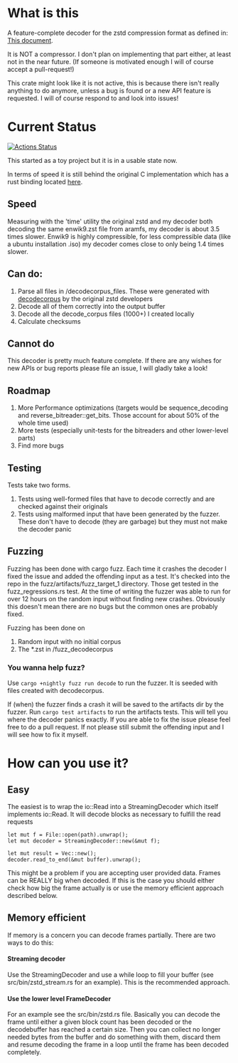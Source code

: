 # What is this

A feature-complete decoder for the zstd compression format as defined in: [This document](https://github.com/facebook/zstd/blob/dev/doc/zstd_compression_format.md).

It is NOT a compressor. I don't plan on implementing that part either, at least not in the near future. (If someone is motivated enough I will of course accept a pull-request!)

This crate might look like it is not active, this is because there isn't really anything to do anymore, unless a bug is found or a new API feature is requested. I will of course respond to and look into issues!

# Current Status

[![Actions Status](https://github.com/KillingSpark/zstd-rs/workflows/CI/badge.svg)](https://github.com/KillingSpark/zstd-rs/actions?query=workflow%3A"CI")

This started as a toy project but it is in a usable state now.

In terms of speed it is still behind the original C implementation which has a rust binding located [here](https://github.com/gyscos/zstd-rs).

## Speed

Measuring with the 'time' utility the original zstd and my decoder both decoding the same enwik9.zst file from aramfs, my decoder is about 3.5 times slower. Enwik9 is highly compressible, for less compressible data (like a ubuntu installation .iso) my decoder comes close to only being 1.4 times slower.

## Can do:

1. Parse all files in /decodecorpus_files. These were generated with [decodecorpus](https://github.com/facebook/zstd/tree/dev/tests) by the original zstd developers
1. Decode all of them correctly into the output buffer
1. Decode all the decode_corpus files (1000+) I created locally
1. Calculate checksums

## Cannot do

This decoder is pretty much feature complete. If there are any wishes for new APIs or bug reports please file an issue, I will gladly take a look!

## Roadmap

1. More Performance optimizations (targets would be sequence_decoding and reverse_bitreader::get_bits. Those account for about 50% of the whole time used)
1. More tests (especially unit-tests for the bitreaders and other lower-level parts)
1. Find more bugs

## Testing

Tests take two forms.

1. Tests using well-formed files that have to decode correctly and are checked against their originals
1. Tests using malformed input that have been generated by the fuzzer. These don't have to decode (they are garbage) but they must not make the decoder panic

## Fuzzing

Fuzzing has been done with cargo fuzz. Each time it crashes the decoder I fixed the issue and added the offending input as a test. It's checked into the repo in the fuzz/artifacts/fuzz_target_1 directory. Those get tested in the fuzz_regressions.rs test.
At the time of writing the fuzzer was able to run for over 12 hours on the random input without finding new crashes. Obviously this doesn't mean there are no bugs but the common ones are probably fixed.

Fuzzing has been done on

1. Random input with no initial corpus
2. The \*.zst in /fuzz_decodecorpus

### You wanna help fuzz?

Use `cargo +nightly fuzz run decode` to run the fuzzer. It is seeded with files created with decodecorpus.

If (when) the fuzzer finds a crash it will be saved to the artifacts dir by the fuzzer. Run `cargo test artifacts` to run the artifacts tests.
This will tell you where the decoder panics exactly. If you are able to fix the issue please feel free to do a pull request. If not please still submit the offending input and I will see how to fix it myself.

# How can you use it?

## Easy

The easiest is to wrap the io::Read into a StreamingDecoder which itself implements io::Read. It will decode blocks as necessary to fulfill the read requests

```
let mut f = File::open(path).unwrap();
let mut decoder = StreamingDecoder::new(&mut f);

let mut result = Vec::new();
decoder.read_to_end(&mut buffer).unwrap();
```

This might be a problem if you are accepting user provided data. Frames can be REALLY big when decoded. If this is the case you should either check how big the frame
actually is or use the memory efficient approach described below.

## Memory efficient

If memory is a concern you can decode frames partially. There are two ways to do this:

#### Streaming decoder

Use the StreamingDecoder and use a while loop to fill your buffer (see src/bin/zstd_stream.rs for an example). This is the
recommended approach.

#### Use the lower level FrameDecoder

For an example see the src/bin/zstd.rs file. Basically you can decode the frame until either a
given block count has been decoded or the decodebuffer has reached a certain size. Then you can collect no longer needed bytes from the buffer and do something with them, discard them and resume decoding the frame in a loop until the frame has been decoded completely.

